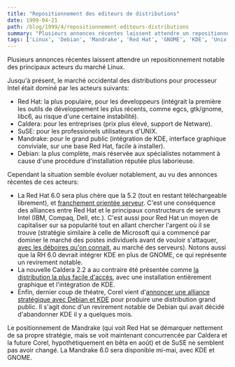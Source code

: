 ```yaml
---
title: "Repositionnement des editeurs de distributions"
date: 1999-04-21
path: /blog/1999/4/repositionnement-editeurs-distributions
summary: "Plusieurs annonces récentes laissent attendre un repositionnement notable des principaux acteurs du marché Linux."
tags: ['Linux', 'Debian', 'Mandrake', 'Red Hat', 'GNOME', 'KDE', 'Unix', 'Microsoft']
---
```


<P>Plusieurs annonces récentes laissent attendre un repositionnement
notable des principaux acteurs du marché Linux.</P>

<P>Jusqu'à présent, le marché occidental des distributions pour processeur
Intel était dominé par les acteurs suivants:</P>

<UL>

<LI>Red Hat: la plus populaire, pour les developpeurs (intégrait la
première les outils de développement les plus récents, comme egcs,
gtk/gnome, libc6, au risque d'une certaine instabilité).
<LI>Caldera: pour les entreprises (prix plus élevé, support de Netware).
<LI>SuSE: pour les professionels utilisateurs d'UNIX.
<LI>Mandrake: pour le grand public (intégration de KDE, interface
graphique conviviale, sur une base Red Hat, facile à installer).
<LI>Debian: la plus complète, mais réservée aux spécialistes notamment à
cause d'une procédure d'installation réputée plus laborieuse.
</UL>

<P>Cependant la situation semble évoluer notablement, au vu des annonces
récentes de ces acteurs:</P>

<UL>

<LI>La Red Hat 6.0 sera plus chère que la 5.2 (tout en restant
téléchargeable librement), et <A HREF="http://www.linux-center.org/cgi-bin/nph-r?i=602">franchement
orientée serveur</A>. C'est une conséquence des alliances entre Red Hat
et le principaux constructeurs de serveurs Intel (IBM, Compaq, Dell, etc.).
C'est aussi pour Red Hat un moyen de capitaliser sur sa popularité tout
en allant chercher l'argent où il se trouve (stratégie similaire à
celle de Microsoft qui a commencé par dominer le marché des postes
individuels avant de vouloir s'attaquer, <A HREF="http://www.linux-center.org/cgi-bin/nph-r?i=607">avec les
déboires qu'on connait</A>, au marché des serveurs). Notons aussi que la
RH 6.0 devrait intégrer KDE en plus de GNOME, ce qui représente un
revirement notable.
<LI>La nouvelle Caldera 2.2 a au contraire été présentée comme <A HREF="http://www.linuxworld.com/linuxworld/lw-1999-04/lw-04-penguin3.html">la
distribution la plus facile d'accès</A>, avec une installation
entièrement graphique et l'intégration de KDE.
<LI>Enfin, dernier coup de théatre, Corel vient d'<A HREF="http://www.linux-center.org/cgi-bin/nph-r?i=608">annoncer
une alliance stratégique avec Debian et KDE</A> pour produire une
distribution grand public. Il s'agit donc d'un revirement notable de
Debian qui avait décidé d'abandonner KDE il y a quelques mois.
</UL>

<P>Le positionnement de Mandrake (qui voit Red Hat se démarquer nettement
de sa propre stratégie, mais se voit maintenant concurrencée par Caldera
et la future Corel, hypothétiquement en bêta en août) et de SuSE ne
semblent pas avoir changé.  La Mandrake 6.0 sera disponible mi-mai,
avec KDE et GNOME.
</P>


